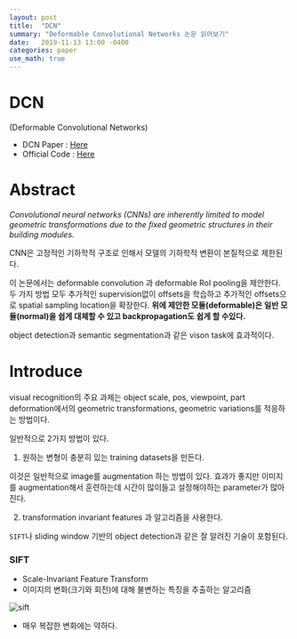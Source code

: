 ```yaml
---
layout: post
title:  "DCN"
summary: "Deformable Convolutional Networks 논문 읽어보기"
date:   2019-11-13 13:00 -0400
categories: paper
use_math: true
---
```


# DCN

(Deformable Convolutional Networks)

- DCN Paper : [Here](https://arxiv.org/abs/1703.06211)
- Official Code : [Here](https://github.com/msracver/Deformable-ConvNets)

# Abstract

*Convolutional neural networks (CNNs) are inherently limited to model geometric transformations due to the ﬁxed geometric structures in their building modules.*

CNN은 고정적인 기하학적 구조로 인해서 모델의 기하학적 변환이 본질적으로 제한된다.

이 논문에서는 deformable convolution 과 deformable RoI pooling을 제안한다. 두 가지 방법 모두 추가적인 supervision없이 offsets을 학습하고 추가적인 offsets으로 spatial sampling location을 확장한다. **위에 제안한 모듈(deformable)은 일반 모듈(normal)을 쉽게 대체할 수 있고 backpropagation도 쉽게 할 수있다.**

object detection과 semantic segmentation과 같은 vison task에 효과적이다.

# Introduce
visual recognition의 주요 과제는 object scale, pos, viewpoint, part deformation에서의 geometric transformations, geometric variations를 적응하는 방법이다.

일반적으로 2가지 방법이 있다.

1. 원하는 변형이 충분히 있는 training datasets을 만든다.

이것은 일반적으로 image를 augmentation 하는 방법이 있다. 효과가 좋지만 이미지를 augmentation해서 훈련하는데 시간이 많이들고 설정해야하는 parameter가 많아진다.

2. transformation invariant features 과 알고리즘을 사용한다.

`SIFT`나 sliding window 기반의 object detection과 같은 잘 알려진 기술이 포함된다.

### SIFT
- Scale-Invariant Feature Transform
- 이미지의 변화(크기와 회전)에 대해 불변하는 특징을 추출하는 알고리즘



![sift](https://github.com/jjeamin/jjeamin.github.io/raw/master/_posts/post_img/dcn/sift.jpg)



- 매우 복잡한 변화에는 약하다.
